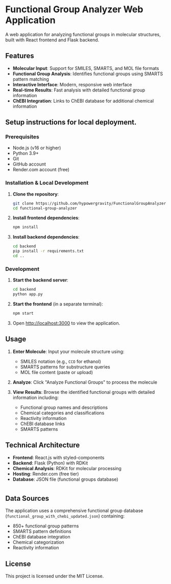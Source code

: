 # Functional Group Analyzer Web Application

A web application for analyzing functional groups in molecular structures, built with React frontend and Flask backend.
## Features

- **Molecular Input**: Support for SMILES, SMARTS, and MOL file formats
- **Functional Group Analysis**: Identifies functional groups using SMARTS pattern matching
- **Interactive Interface**: Modern, responsive web interface
- **Real-time Results**: Fast analysis with detailed functional group information
- **ChEBI Integration**: Links to ChEBI database for additional chemical information

## Setup instructions for local deployment.

### Prerequisites

- Node.js (v16 or higher)
- Python 3.9+
- Git
- GitHub account
- Render.com account (free)

### Installation & Local Development

1. **Clone the repository**:
   ```bash
   git clone https://github.com/hypowergravity/FunctionalGroupAnalyzer.git
   cd functional-group-analyzer
   ```

2. **Install frontend dependencies**:
   ```bash
   npm install
   ```

3. **Install backend dependencies**:
   ```bash
   cd backend
   pip install -r requirements.txt
   cd ..
   ```

### Development

1. **Start the backend server**:
   ```bash
   cd backend
   python app.py
   ```

2. **Start the frontend** (in a separate terminal):
   ```bash
   npm start
   ```

3. Open [http://localhost:3000](http://localhost:3000) to view the application.



## Usage

1. **Enter Molecule**: Input your molecule structure using:
   - SMILES notation (e.g., `CCO` for ethanol)
   - SMARTS patterns for substructure queries
   - MOL file content (paste or upload)

2. **Analyze**: Click "Analyze Functional Groups" to process the molecule

3. **View Results**: Browse the identified functional groups with detailed information including:
   - Functional group names and descriptions
   - Chemical categories and classifications
   - Reactivity information
   - ChEBI database links
   - SMARTS patterns

## Technical Architecture

- **Frontend**: React.js with styled-components
- **Backend**: Flask (Python) with RDKit
- **Chemical Analysis**: RDKit for molecular processing
- **Hosting**: Render.com (free tier)
- **Database**: JSON file (functional groups database)

#

## Data Sources

The application uses a comprehensive functional group database (`functional_group_with_chebi_updated.json`) containing:
- 850+ functional group patterns
- SMARTS pattern definitions
- ChEBI database integration
- Chemical categorization
- Reactivity information


## License

This project is licensed under the MIT License.
